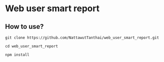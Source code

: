 # Web user smart report

## How to use?
```console
git clone https://github.com/NattawutTanthai/web_user_smart_report.git
```
```console
cd web_user_smart_report
```
```console
npm install
```
